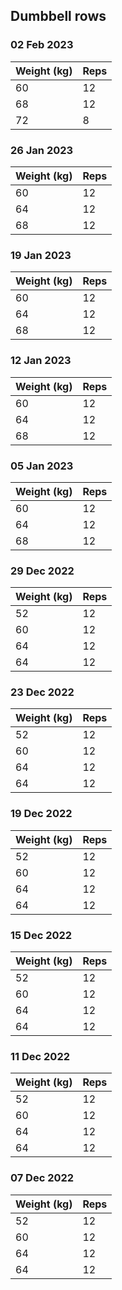 ## Dumbbell rows

### 02 Feb 2023

| Weight (kg) | Reps |
| ----------- | ---- |
| 60 | 12 |
| 68 | 12 |
| 72 | 8 |

### 26 Jan 2023

| Weight (kg) | Reps |
| ----------- | ---- |
| 60 | 12 |
| 64 | 12 |
| 68 | 12 |

### 19 Jan 2023

| Weight (kg) | Reps |
| ----------- | ---- |
| 60 | 12 |
| 64 | 12 |
| 68 | 12 |

### 12 Jan 2023

| Weight (kg) | Reps |
| ----------- | ---- |
| 60 | 12 |
| 64 | 12 |
| 68 | 12 |

### 05 Jan 2023

| Weight (kg) | Reps |
| ----------- | ---- |
| 60 | 12 |
| 64 | 12 |
| 68 | 12 |

### 29 Dec 2022

| Weight (kg) | Reps |
| ----------- | ---- |
| 52 | 12 |
| 60 | 12 |
| 64 | 12 |
| 64 | 12 |

### 23 Dec 2022

| Weight (kg) | Reps |
| ----------- | ---- |
| 52 | 12 |
| 60 | 12 |
| 64 | 12 |
| 64 | 12 |

### 19 Dec 2022

| Weight (kg) | Reps |
| ----------- | ---- |
| 52 | 12 |
| 60 | 12 |
| 64 | 12 |
| 64 | 12 |

### 15 Dec 2022

| Weight (kg) | Reps |
| ----------- | ---- |
| 52 | 12 |
| 60 | 12 |
| 64 | 12 |
| 64 | 12 |

### 11 Dec 2022

| Weight (kg) | Reps |
| ----------- | ---- |
| 52 | 12 |
| 60 | 12 |
| 64 | 12 |
| 64 | 12 |

### 07 Dec 2022

| Weight (kg) | Reps |
| ----------- | ---- |
| 52 | 12 |
| 60 | 12 |
| 64 | 12 |
| 64 | 12 |